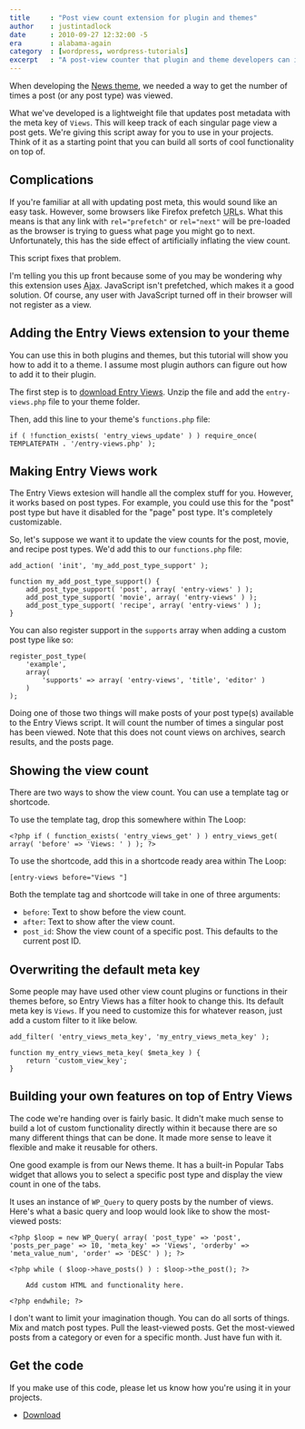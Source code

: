 ```yaml
---
title     : "Post view count extension for plugin and themes"
author    : justintadlock
date      : 2010-09-27 12:32:00 -5
era       : alabama-again
category  : [wordpress, wordpress-tutorials]
excerpt   : "A post-view counter that plugin and theme developers can integrate into their plugins and themes and build on top of."
---
```


When developing the <a href="http://wordpress.org/extend/themes/news" title="News WordPress theme">News theme</a>, we needed a way to get the number of times a post (or any post type) was viewed.

What we've developed is a lightweight file that updates post metadata with the meta key of <code>Views</code>.  This will keep track of each singular page view a post gets.  We're giving this script away for you to use in your projects.  Think of it as a starting point that you can build all sorts of cool functionality on top of.

<!--more-->

## Complications

If you're familiar at all with updating post meta, this would sound like an easy task.  However, some browsers like Firefox prefetch <acronym title="Uniform Resource Locator">URL</acronym>s.  What this means is that any link with <code>rel="prefetch"</code> or <code>rel="next"</code> will be pre-loaded as the browser is trying to guess what page you might go to next.  Unfortunately, this has the side effect of artificially inflating the view count.

This script fixes that problem.

I'm telling you this up front because some of you may be wondering why this extension uses <acronym title="Asynchronous JavaScript and XML">Ajax</acronym>.  JavaScript isn't prefetched, which makes it a good solution.  Of course, any user with JavaScript turned off in their browser will not register as a view.

## Adding the Entry Views extension to your theme

You can use this in both plugins and themes, but this tutorial will show you how to add it to a theme.  I assume most plugin authors can figure out how to add it to their plugin.

The first step is to <a href="http://justintadlock.com/blog/wp-content/uploads/2010/09/entry-views.zip" title="Download the Entry Views extension">download Entry Views</a>.  Unzip the file and add the <code>entry-views.php</code> file to your theme folder.

Then, add this line to your theme's <code>functions.php</code> file:

<pre><code>if ( !function_exists( 'entry_views_update' ) ) require_once( TEMPLATEPATH . '/entry-views.php' );</code></pre>

## Making Entry Views work

The Entry Views extesion will handle all the complex stuff for you.  However, it works based on post types.  For example, you could use this for the "post" post type but have it disabled for the "page" post type.  It's completely customizable.

So, let's suppose we want it to update the view counts for the post, movie, and recipe post types.  We'd add this to our <code>functions.php</code> file:

<pre><code>add_action( 'init', 'my_add_post_type_support' );

function my_add_post_type_support() {
	add_post_type_support( 'post', array( 'entry-views' ) );
	add_post_type_support( 'movie', array( 'entry-views' ) );
	add_post_type_support( 'recipe', array( 'entry-views' ) );
}</code></pre>

You can also register support in the <code>supports</code> array when adding a custom post type like so:

<pre><code>register_post_type(
	'example',
	array(
		'supports' => array( 'entry-views', 'title', 'editor' )
	)
);</code></pre>

Doing one of those two things will make posts of your post type(s) available to the Entry Views script.  It will count the number of times a singular post has been viewed.  Note that this does not count views on archives, search results, and the posts page.

## Showing the view count

There are two ways to show the view count.  You can use a template tag or shortcode.

To use the template tag, drop this somewhere within The Loop:

<pre><code>&lt;?php if ( function_exists( 'entry_views_get' ) ) entry_views_get( array( 'before' => 'Views: ' ) ); ?></code></pre>

To use the shortcode, add this in a shortcode ready area within The Loop:

<pre><code>&#091;entry-views before="Views "&#093</code></pre>

Both the template tag and shortcode will take in one of three arguments:

<ul>
	<li><code>before</code>: Text to show before the view count.</li>
	<li><code>after</code>: Text to show after the view count.</li>
	<li><code>post_id</code>:  Show the view count of a specific post.  This defaults to the current post ID.</li>
</ul>

## Overwriting the default meta key

Some people may have used other view count plugins or functions in their themes before, so Entry Views has a filter hook to change this.  Its default meta key is <code>Views</code>.  If you need to customize this for whatever reason, just add a custom filter to it like below.

<pre><code>add_filter( 'entry_views_meta_key', 'my_entry_views_meta_key' );

function my_entry_views_meta_key( $meta_key ) {
	return 'custom_view_key';
}</code></pre>

## Building your own features on top of Entry Views

The code we're handing over is fairly basic.  It didn't make much sense to build a lot of custom functionality directly within it because there are so many different things that can be done.  It made more sense to leave it flexible and make it reusable for others.

One good example is from our News theme.  It has a built-in Popular Tabs widget that allows you to select a specific post type and display the view count in one of the tabs.

It uses an instance of <code>WP_Query</code> to query posts by the number of views.  Here's what a basic query and loop would look like to show the most-viewed posts:

<pre><code>&lt;?php $loop = new WP_Query( array( 'post_type' => 'post', 'posts_per_page' => 10, 'meta_key' => 'Views', 'orderby' => 'meta_value_num', 'order' => 'DESC' ) ); ?>

&lt;?php while ( $loop->have_posts() ) : $loop->the_post(); ?>

	Add custom HTML and functionality here.

&lt;?php endwhile; ?></code></pre>

I don't want to limit your imagination though.  You can do all sorts of things.  Mix and match post types.  Pull the least-viewed posts.  Get the most-viewed posts from a category or even for a specific month.  Just have fun with it.

## Get the code

If you make use of this code, please let us know how you're using it in your projects.

<ul>
	<li><a href="http://justintadlock.com/blog/wp-content/uploads/2010/09/entry-views.zip" title="Download the Entry Views extension">Download</a></li>
</ul>
